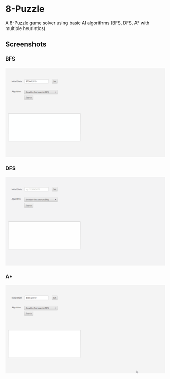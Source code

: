 
# 8-Puzzle

A 8-Puzzle game solver using basic AI algorithms (BFS, DFS, A* with multiple heuristics)

## Screenshots

### BFS
![BFS](https://raw.githubusercontent.com/andrewwahid/8Puzzle/master/ss/bfs.gif)

### DFS
![DFS](https://raw.githubusercontent.com/andrewwahid/8Puzzle/master/ss/dfs.gif)

### A*
![A*](https://raw.githubusercontent.com/andrewwahid/8Puzzle/master/ss/aStar.gif)